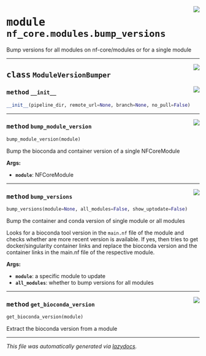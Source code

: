 <!-- markdownlint-disable -->

<a href="../../../../../../tools/nf_core/modules/bump_versions.py#L0"><img align="right" style="float:right;" src="https://img.shields.io/badge/-source-cccccc?style=flat-square"></a>

# <kbd>module</kbd> `nf_core.modules.bump_versions`

Bump versions for all modules on nf-core/modules or for a single module

---

<a href="../../../../../../tools/nf_core/modules/bump_versions.py#L29"><img align="right" style="float:right;" src="https://img.shields.io/badge/-source-cccccc?style=flat-square"></a>

## <kbd>class</kbd> `ModuleVersionBumper`

<a href="../../../../../../tools/nf_core/modules/bump_versions.py#L30"><img align="right" style="float:right;" src="https://img.shields.io/badge/-source-cccccc?style=flat-square"></a>

### <kbd>method</kbd> `__init__`

```python
__init__(pipeline_dir, remote_url=None, branch=None, no_pull=False)
```

---

<a href="../../../../../../tools/nf_core/modules/bump_versions.py#L119"><img align="right" style="float:right;" src="https://img.shields.io/badge/-source-cccccc?style=flat-square"></a>

### <kbd>method</kbd> `bump_module_version`

```python
bump_module_version(module)
```

Bump the bioconda and container version of a single NFCoreModule

**Args:**

- <b>`module`</b>: NFCoreModule

---

<a href="../../../../../../tools/nf_core/modules/bump_versions.py#L39"><img align="right" style="float:right;" src="https://img.shields.io/badge/-source-cccccc?style=flat-square"></a>

### <kbd>method</kbd> `bump_versions`

```python
bump_versions(module=None, all_modules=False, show_uptodate=False)
```

Bump the container and conda version of single module or all modules

Looks for a bioconda tool version in the `main.nf` file of the module and checks whether are more recent version is available. If yes, then tries to get docker/singularity container links and replace the bioconda version and the container links in the main.nf file of the respective module.

**Args:**

- <b>`module`</b>: a specific module to update
- <b>`all_modules`</b>: whether to bump versions for all modules

---

<a href="../../../../../../tools/nf_core/modules/bump_versions.py#L229"><img align="right" style="float:right;" src="https://img.shields.io/badge/-source-cccccc?style=flat-square"></a>

### <kbd>method</kbd> `get_bioconda_version`

```python
get_bioconda_version(module)
```

Extract the bioconda version from a module

---

_This file was automatically generated via [lazydocs](https://github.com/ml-tooling/lazydocs)._
